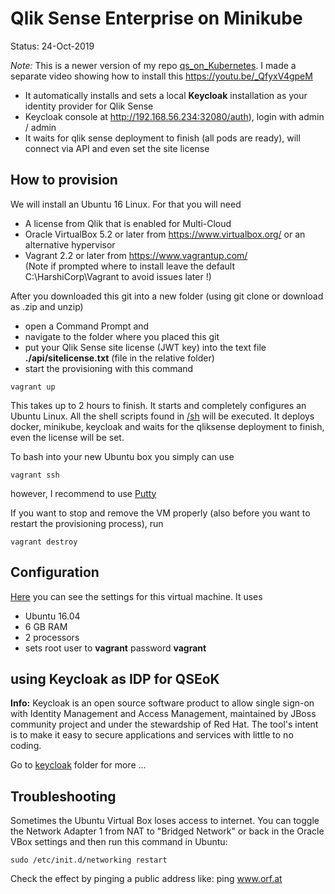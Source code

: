 # Qlik Sense Enterprise on Minikube

Status: 24-Oct-2019

*Note:* This is a newer version of my repo <a href="https://github.com/ChristofSchwarz/qs_on_Kubernetes/tree/master/vagrantprovision">qs_on_Kubernetes</a>. I made a separate video showing how to install this https://youtu.be/_QfyxV4gpeM 
 * It automatically installs and sets a local **Keycloak** installation as your identity provider for Qlik Sense
 * Keycloak console at http://192.168.56.234:32080/auth), login with admin / admin
 * It waits for qlik sense deployment to finish (all pods are ready), will connect via API and even set the site license 

 ## How to provision 

We will install an Ubuntu 16 Linux. For that you will need 

 - A license from Qlik that is enabled for Multi-Cloud
 - Oracle VirtualBox 5.2 or later from https://www.virtualbox.org/ or an alternative hypervisor
 - Vagrant 2.2 or later from https://www.vagrantup.com/ <br/>(Note if prompted where to install leave the default C:\HarshiCorp\Vagrant to avoid issues later !)

After you downloaded this git into a new folder (using git clone or download as .zip and unzip)
 * open a Command Prompt and 
 * navigate to the folder where you placed this git
 * put your Qlik Sense site license (JWT key) into the text file **./api/sitelicense.txt** (file in the relative folder)
 * start the provisioning with this command
``` 
vagrant up
```
This takes up to 2 hours to finish. It starts and completely configures an Ubuntu Linux. All the shell scripts found in <a href="sh">/sh</a> will be executed. It deploys docker, minikube, keycloak and waits for the qliksense deployment to finish, even the license will be set. 

To bash into your new Ubuntu box you simply can use 
```
vagrant ssh
```
however, I recommend to use <a href="https://www.putty.org">Putty</a>

If you want to stop and remove the VM properly (also before you want to restart the provisioning process), run
```
vagrant destroy
```

 ## Configuration

<a href="Vagrantfile">Here</a> you can see the settings for this virtual machine. It uses 
 * Ubuntu 16.04
 * 6 GB RAM
 * 2 processors
 * sets root user to __vagrant__ password __vagrant__

## using Keycloak as IDP for QSEoK

**Info:** Keycloak is an open source software product to allow single sign-on with Identity Management and Access Management, maintained by JBoss community project and under the stewardship of Red Hat. The tool's intent is to make it easy to secure applications and services with little to no coding.

Go to <a href="keycloak">keycloak</a> folder for more ...

## Troubleshooting

Sometimes the Ubuntu Virtual Box loses access to internet. You can toggle the Network Adapter 1 from NAT to "Bridged Network" or back in the Oracle VBox settings and then run this command in Ubuntu:
```
sudo /etc/init.d/networking restart
```
Check the effect by pinging a public address like: ping www.orf.at 

